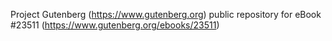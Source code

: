 Project Gutenberg (https://www.gutenberg.org) public repository for eBook #23511 (https://www.gutenberg.org/ebooks/23511)
